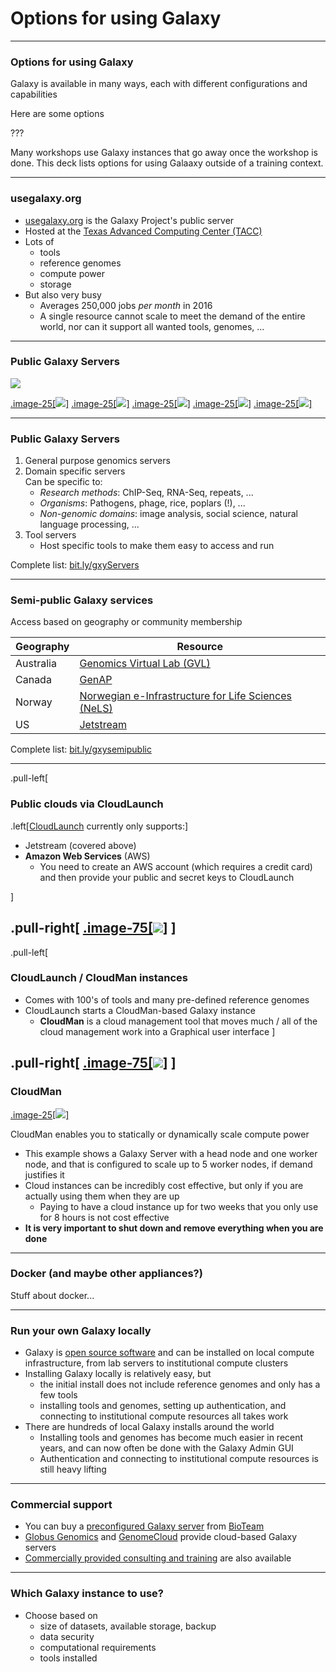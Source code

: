 # Options for using Galaxy

---

### Options for using Galaxy

Galaxy is available in many ways, each with different configurations and capabilities

Here are some options

???

Many workshops use Galaxy instances that go away once the workshop is done.
This deck lists options for using Galaaxy outside of a training context.

---

### usegalaxy.org

- [usegalaxy.org](https://usegalaxy.org/) is the Galaxy Project's public server
- Hosted at the [Texas Advanced Computing Center (TACC)](https://www.tacc.utexas.edu/)
- Lots of
  - tools
  - reference genomes
  - compute power
  - storage
- But also very busy
  - Averages 250,000 jobs *per month* in 2016
  - A single resource cannot scale to meet the demand of the entire world, nor can it support all wanted tools, genomes, ...

---

### Public Galaxy Servers
![](../../images/GTNLogo1000.png)

[.image-25[![](../../images/public_server_galaxeast.png)]](https://galaxyproject.org/public-galaxy-servers/#galaxeast)
[.image-25[![](../../images/public_servers_odometer_count.png)]](https://galaxyproject.org/public-galaxy-servers/)
[.image-25[![](../../images/public_server_gigagalaxy.png)]](https://galaxyproject.org/public-galaxy-servers/#gigagalaxy)
[.image-25[![](../../images/public_server_genomichyperbrowser.png)]](https://hyperbrowser.uio.no/hb/)
[.image-25[![](../../images/public_server_lappsgrid.png)]](https://galaxy.lappsgrid.org/)

---

### Public Galaxy Servers

1. General purpose genomics servers
1. Domain specific servers<br />
   Can be specific to:
   - *Research methods*: ChIP-Seq, RNA-Seq, repeats, ...
   - *Organisms*: Pathogens, phage, rice, poplars (!), ...
   - *Non-genomic domains*: image analysis, social science, natural language processing, ...
1. Tool servers
   - Host specific tools to make them easy to access and run

Complete list: [bit.ly/gxyServers](https://bit.ly/gxyServers)

---

### Semi-public Galaxy services

Access based on geography or community membership

| Geography  | Resource |
| ---------- | -------- |
| Australia  | [Genomics Virtual Lab (GVL)](https://launch.genome.edu.au/launch)  |
| Canada | [GenAP](https://www.genap.ca/) |
| Norway | [Norwegian e-Infrastructure for Life Sciences (NeLS)](https://nels.bioinfo.no/) |
| US | [Jetstream](https://galaxyproject.org/cloud/jetstream/) |

Complete list: [bit.ly/gxysemipublic](http://bit.ly/gxysemipublic)

---

.pull-left[
### Public clouds via CloudLaunch

.left[[CloudLaunch](https://launch.usegalaxy.org/) currently only supports:]
- Jetstream (covered above)
- **Amazon Web Services** (AWS)
  - You need to create an AWS account (which requires a
    credit card) and then provide your public and secret keys to CloudLaunch

]

.pull-right[
[.image-75[![](../../images/cloudlaunch_empty.png)]](https://launch.usegalaxy.org/)
]
---

.pull-left[
### CloudLaunch / CloudMan instances

- Comes with 100's of tools and many pre-defined reference genomes
- CloudLaunch starts a CloudMan-based Galaxy instance
  - **CloudMan** is a cloud management tool that moves much / all of the cloud management work into a Graphical user interface
]

.pull-right[
[.image-75[![](../../../../shared/images/cloudman_based_server_landing_page.png)]](http://wiki.galaxyproject.org/CloudMan)
]
---

### CloudMan

[.image-25[![](../../../../shared/images/cloudman_management_console_showing_autoscaled_w_1_worker.png)]](http://wiki.galaxyproject.org/CloudMan)

CloudMan enables you to statically or dynamically scale compute power

- This example shows a Galaxy Server with a head node and one worker node, and that is configured to scale up to 5 worker nodes, if demand justifies it
- Cloud instances can be incredibly cost effective, but only if you are actually using them when they are up
  - Paying to have a cloud instance up for two weeks that you only use for 8 hours is not cost effective
- **It is very important to shut down and remove everything when you are done**

---

### Docker (and maybe other appliances?)

Stuff about docker...

---

### Run your own Galaxy locally

- Galaxy is [open source software](http://getgalaxy.org/) and can be installed on local compute infrastructure, from lab servers to institutional compute clusters
- Installing Galaxy locally is relatively easy, but
  - the initial install does not include reference genomes and only has a few tools
  - installing tools and genomes, setting up authentication, and connecting to institutional compute resources all takes work
- There are hundreds of local Galaxy installs around the world
  - Installing tools and genomes has become much easier in recent years, and can now often be done with the Galaxy Admin GUI
  - Authentication and connecting to institutional compute resources is still heavy lifting

---

### Commercial support

- You can buy a [preconfigured Galaxy server](https://bioteam.net/products/galaxy-appliance/) from [BioTeam](https://bioteam.net)
- [Globus Genomics](http://globusgenomics.org/) and [GenomeCloud](http://www.genome-cloud.com/) provide cloud-based Galaxy servers
- [Commercially provided consulting and training](https://galaxyproject.org/support/commercial/) are also available

---

### Which Galaxy instance to use?

- Choose based on
  - size of datasets, available storage, backup
  - data security
  - computational requirements
  - tools installed
